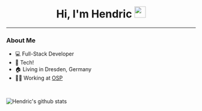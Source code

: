 <div align="center">
  <h1>Hi, I'm Hendric
    <img src="https://media1.giphy.com/media/LOnt6uqjD9OexmQJRB/giphy.gif?cid=790b7611cc4ab9d3f34ad6a93a38902b037ef6f5c9b2621b&rid=giphy.gif&ct=g" width="30px">
  </h1>
</div>

---

### About Me

- 💻 Full-Stack Developer
- 💖 Tech!
- 🏠 Living in Dresden, Germany
- 👨‍💻 Working at [OSP](https://osp.de/en)

<br>

![Hendric's github stats](https://github-readme-stats.vercel.app/api?username=hendric-dev&count_private=true&show_icons=true&theme=default)

